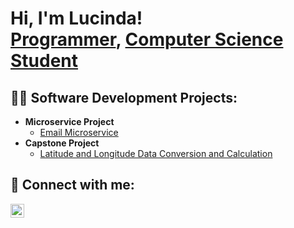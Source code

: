 <h1>Hi, I'm Lucinda! <br/><a href="https://github.com/camacluc">Programmer</a>, 
  <a href="https://www.linkedin.com/in/lucinda-walker-5277361b1/">Computer Science Student</a></h1>

<h2>👨‍💻 Software Development Projects:</h2>

- <b>Microservice Project</b>
  - [Email Microservice](https://github.com/camacluc/CS361-Project)
- <b>Capstone Project</b>
  - [Latitude and Longitude Data Conversion and Calculation](https://github.com/camacluc/capstone)
  
<h2> 🤳 Connect with me:</h2>

[<img align="left" alt="LucindaWalker | LinkedIn" width="22px" src="https://cdn.jsdelivr.net/npm/simple-icons@v3/icons/linkedin.svg" />][linkedin]

[linkedin]: https://linkedin.com/in/lucinda-walker-5277361b1/

<!--
**camacluc/camacluc** is a ✨ _special_ ✨ repository because its `README.md` (this file) appears on your GitHub profile.

Here are some ideas to get you started:

- 🔭 I’m currently working on ...
- 🌱 I’m currently learning ...
- 👯 I’m looking to collaborate on ...
- 🤔 I’m looking for help with ...
- 💬 Ask me about ...
- 📫 How to reach me: ...
- 😄 Pronouns: ...
- ⚡ Fun fact: ...
-->
